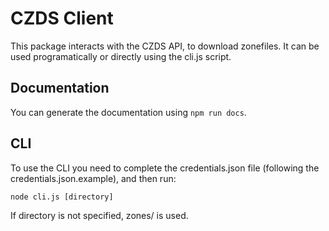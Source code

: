 # CZDS Client
This package interacts with the CZDS API, to download zonefiles. It can be used programatically or directly using the cli.js script.
## Documentation
You can generate the documentation using `npm run docs`.
## CLI
To use the CLI you need to complete the credentials.json file (following the credentials.json.example), and then run:
```
node cli.js [directory]
```

If directory is not specified, zones/ is used.
